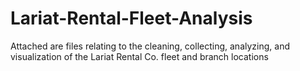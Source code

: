 # Lariat-Rental-Fleet-Analysis
Attached are files relating to the cleaning, collecting, analyzing, and visualization of the Lariat Rental Co. fleet and branch locations
